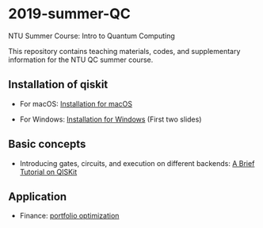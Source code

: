 # 2019-summer-QC
NTU Summer Course: Intro to Quantum Computing

This repository contains teaching materials, codes, and supplementary information for the NTU QC summer course.

## Installation of qiskit
* For macOS: [Installation for macOS](https://github.com/m24639297/2019-summer-QC/blob/master/Installation%20macOS.ipynb)

* For Windows: [Installation for Windows](https://github.com/m24639297/2019-summer-QC/blob/master/A%20Brief%20Tutorial%20on%20QISKit.pdf)
(First two slides)

## Basic concepts

* Introducing gates, circuits, and execution on different backends: [A Brief Tutorial on QISKit](https://github.com/m24639297/2019-summer-QC/blob/master/A%20Brief%20Tutorial%20on%20QISKit.pdf)

## Application

* Finance: [portfolio optimization](https://github.com/m24639297/2019-summer-QC/blob/master/Qiskit-Finance.pdf)
